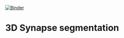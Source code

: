 [![Binder](https://mybinder.org/badge_logo.svg)](https://mybinder.org/v2/gh/guiwitz/Synpase/master?urlpath=voila)

# 3D Synapse segmentation
